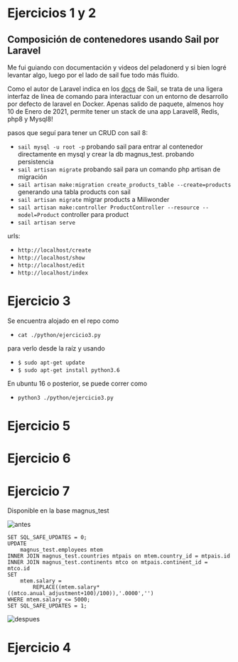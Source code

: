 # Ejercicios 1 y 2

## Composición de contenedores usando Sail por Laravel

Me fui guiando con documentación y videos del peladonerd y si bien logré levantar algo, luego por el lado de sail fue todo más fluido.

Como el autor de Laravel indica en los [docs](https://laravel.com/docs/8.x/sail#introduction) de Sail, se trata de una ligera interfaz de línea de comando para interactuar con un entorno de desarrollo por defecto de laravel en Docker. Apenas salido de paquete, almenos hoy 10 de Enero de 2021, permite tener un stack de una app Laravel8, Redis, php8 y Mysql8!

pasos que seguí para tener un CRUD con sail 8:

- `sail mysql -u root -p` probando sail para entrar al contenedor directamente en mysql y crear la db magnus_test. probando persistencia
- `sail artisan migrate` probando sail para un comando php artisan de migración
- `sail artisan make:migration create_products_table --create=products` generando una tabla products con sail
- `sail artisan migrate` migrar products a Miliwonder
- `sail artisan make:controller ProductController --resource --model=Product` controller para product
- `sail artisan serve`

urls:

- `http://localhost/create`
- `http://localhost/show`
- `http://localhost/edit`
- `http://localhost/index`


# Ejercicio 3

Se encuentra alojado en el repo como

- `cat ./python/ejercicio3.py`

para verlo desde la raíz y usando 

- `$ sudo apt-get update`
- `$ sudo apt-get install python3.6`

En ubuntu 16 o posterior, se puede correr como 

- `python3 ./python/ejercicio3.py`

# Ejercicio 5

# Ejercicio 6

# Ejercicio 7

Disponible en la base magnus_test

![antes](https://i.imgur.com/LGeEX15.png)

```text
SET SQL_SAFE_UPDATES = 0;
UPDATE 
	magnus_test.employees mtem
INNER JOIN magnus_test.countries mtpais on mtem.country_id = mtpais.id
INNER JOIN magnus_test.continents mtco on mtpais.continent_id = mtco.id
SET 
	mtem.salary =
		REPLACE((mtem.salary*((mtco.anual_adjustment+100)/100)),'.0000','')
WHERE mtem.salary <= 5000;
SET SQL_SAFE_UPDATES = 1;
```

![despues](https://i.imgur.com/wwMRpWx.png)


# Ejercicio 4

